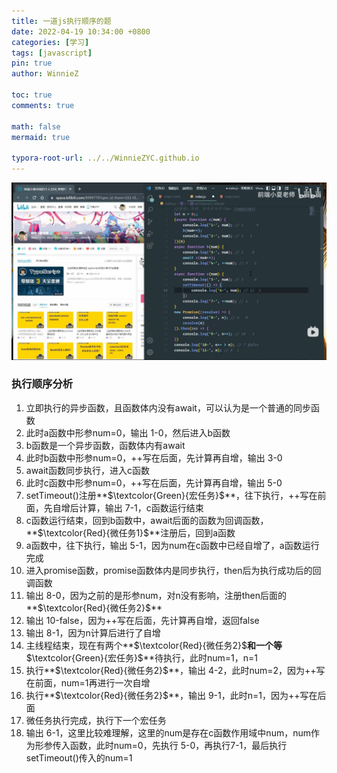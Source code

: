 ```yaml
---
title: 一道js执行顺序的题
date: 2022-04-19 10:34:00 +0800
categories: [学习]
tags: [javascript]
pin: true
author: WinnieZ

toc: true
comments: true

math: false
mermaid: true

typora-root-url: ../../WinnieZYC.github.io
---
```




![pic1](/assets/blog_res/2022-04-19-post.assets/pic1.jpg)

### 执行顺序分析

1. 立即执行的异步函数，且函数体内没有await，可以认为是一个普通的同步函数
2. 此时a函数中形参num=0，输出 1-0，然后进入b函数
3. b函数是一个异步函数，函数体内有await
4. 此时b函数中形参num=0，++写在后面，先计算再自增，输出 3-0
5. await函数同步执行，进入c函数
6. 此时c函数中形参num=0，++写在后面，先计算再自增，输出 5-0
7. setTimeout()注册**$\textcolor{Green}{宏任务}$**，往下执行，++写在前面，先自增后计算，输出 7-1，c函数运行结束
8. c函数运行结束，回到b函数中，await后面的函数为回调函数，**$\textcolor{Red}{微任务1}$**注册后，回到a函数
9. a函数中，往下执行，输出 5-1，因为num在c函数中已经自增了，a函数运行完成
10. 进入promise函数，promise函数体内是同步执行，then后为执行成功后的回调函数
11. 输出 8-0，因为之前的是形参num，对n没有影响，注册then后面的**$\textcolor{Red}{微任务2}$**
12. 输出 10-false，因为++写在后面，先计算再自增，返回false
13. 输出 8-1，因为n计算后进行了自增
14. 主线程结束，现在有两个**$\textcolor{Red}{微任务2}$**和一个等**$\textcolor{Green}{宏任务}$**待执行，此时num=1，n=1
15. 执行**$\textcolor{Red}{微任务2}$**，输出 4-2，此时num=2，因为++写在前面，num=1再进行一次自增
16. 执行**$\textcolor{Red}{微任务2}$**，输出 9-1，此时n=1，因为++写在后面
17. 微任务执行完成，执行下一个宏任务
18. 输出 6-1，这里比较难理解，这里的num是存在c函数作用域中num，num作为形参传入函数，此时num=0，先执行 5-0，再执行7-1，最后执行setTimeout()传入的num=1